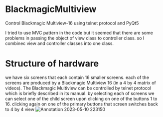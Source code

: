 # BlackmagicMultiview
Control Blackmagic Multiview-16 using telnet protocol and PyQt5

I tried to use MVC pattern in the code but it seemed that there are some problems in passing the object of view class to controller class. so I combinec view and controller classes into one class.

# Structure of hardware
we have six screens that each contain 16 smaller screens. each of the screens are produced by a Blackmagic Multiview 16 (in a 4 by 4 matrix of videos). The Blackmagic Multiview can be controlled by telnet protocol which is briefly described in its manual. 
by selecting each of screens we can select one of the child screen upon clicking on one of the buttons 1 to 16. clicking again on one of the primary buttons that screen switches back to 4 by 4 view
![Annotation 2023-05-10 223150](https://github.com/HashemMZ/BlackmagicMultiview/assets/22125275/4a2a4cb2-b448-4331-b05f-b4ff1eefb8c4)


